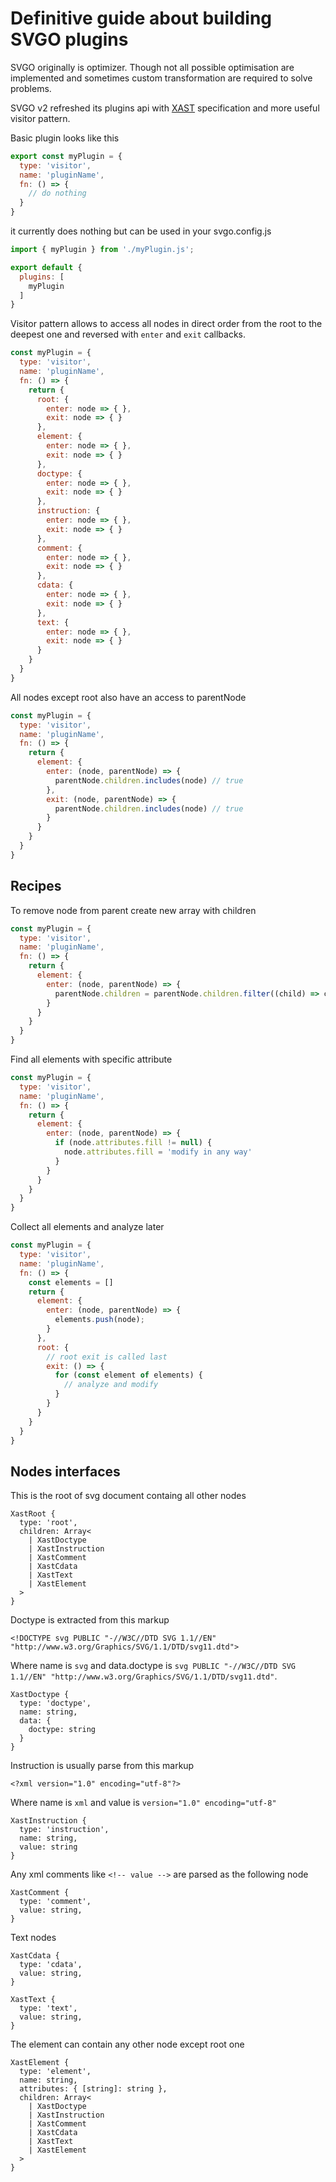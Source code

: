 # Definitive guide about building SVGO plugins

SVGO originally is optimizer. Though not all possible optimisation are implemented
and sometimes custom transformation are required to solve problems.

SVGO v2 refreshed its plugins api with [XAST](https://github.com/syntax-tree/xast) specification and more useful visitor pattern.

Basic plugin looks like this

```js
export const myPlugin = {
  type: 'visitor',
  name: 'pluginName',
  fn: () => {
    // do nothing
  }
}
```

it currently does nothing but can be used in your svgo.config.js

```js
import { myPlugin } from './myPlugin.js';

export default {
  plugins: [
    myPlugin
  ]
}
```

Visitor pattern allows to access all nodes in direct order from the root to the deepest one and reversed with `enter` and `exit` callbacks.

```js
const myPlugin = {
  type: 'visitor',
  name: 'pluginName',
  fn: () => {
    return {
      root: {
        enter: node => { },
        exit: node => { }
      },
      element: {
        enter: node => { },
        exit: node => { }
      },
      doctype: {
        enter: node => { },
        exit: node => { }
      },
      instruction: {
        enter: node => { },
        exit: node => { }
      },
      comment: {
        enter: node => { },
        exit: node => { }
      },
      cdata: {
        enter: node => { },
        exit: node => { }
      },
      text: {
        enter: node => { },
        exit: node => { }
      }
    }
  }
}
```

All nodes except root also have an access to parentNode

```js
const myPlugin = {
  type: 'visitor',
  name: 'pluginName',
  fn: () => {
    return {
      element: {
        enter: (node, parentNode) => {
          parentNode.children.includes(node) // true
        },
        exit: (node, parentNode) => {
          parentNode.children.includes(node) // true
        }
      }
    }
  }
}
```

## Recipes

To remove node from parent create new array with children

```js
const myPlugin = {
  type: 'visitor',
  name: 'pluginName',
  fn: () => {
    return {
      element: {
        enter: (node, parentNode) => {
          parentNode.children = parentNode.children.filter((child) => child !== node);
        }
      }
    }
  }
}
```

Find all elements with specific attribute

```js
const myPlugin = {
  type: 'visitor',
  name: 'pluginName',
  fn: () => {
    return {
      element: {
        enter: (node, parentNode) => {
          if (node.attributes.fill != null) {
            node.attributes.fill = 'modify in any way'
          }
        }
      }
    }
  }
}
```

Collect all elements and analyze later

```js
const myPlugin = {
  type: 'visitor',
  name: 'pluginName',
  fn: () => {
    const elements = []
    return {
      element: {
        enter: (node, parentNode) => {
          elements.push(node);
        }
      },
      root: {
        // root exit is called last
        exit: () => {
          for (const element of elements) {
            // analyze and modify
          }
        }
      }
    }
  }
}
```

## Nodes interfaces

This is the root of svg document containg all other nodes

```
XastRoot {
  type: 'root',
  children: Array<
    | XastDoctype
    | XastInstruction
    | XastComment
    | XastCdata
    | XastText
    | XastElement
  >
}
```

Doctype is extracted from this markup

```
<!DOCTYPE svg PUBLIC "-//W3C//DTD SVG 1.1//EN" "http://www.w3.org/Graphics/SVG/1.1/DTD/svg11.dtd">
```

Where name is `svg` and data.doctype is `svg PUBLIC "-//W3C//DTD SVG 1.1//EN" "http://www.w3.org/Graphics/SVG/1.1/DTD/svg11.dtd"`.

```
XastDoctype {
  type: 'doctype',
  name: string,
  data: {
    doctype: string
  }
}
```

Instruction is usually parse from this markup

```
<?xml version="1.0" encoding="utf-8"?>
```

Where name is `xml` and value is `version="1.0" encoding="utf-8"`

```
XastInstruction {
  type: 'instruction',
  name: string,
  value: string
}
```

Any xml comments like `<!-- value -->` are parsed as the following node

```
XastComment {
  type: 'comment',
  value: string,
}
```

Text nodes

```
XastCdata {
  type: 'cdata',
  value: string,
}
```

```
XastText {
  type: 'text',
  value: string,
}
```

The element can contain any other node except root one

```
XastElement {
  type: 'element',
  name: string,
  attributes: { [string]: string },
  children: Array<
    | XastDoctype
    | XastInstruction
    | XastComment
    | XastCdata
    | XastText
    | XastElement
  >
}
```
